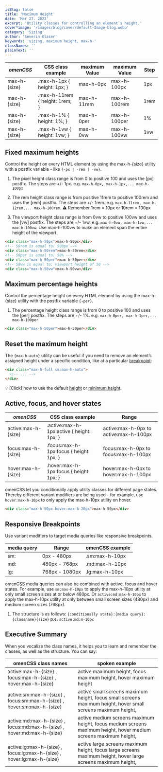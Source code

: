 ```yaml
---
isBlog: false
title: 'Maximum Height'
date: 'Mar 27. 2022'
excerpt: 'Utility classes for controlling an element`s height.'
cover*image: '/images/blog/cover/default-Image-blog.webp'
category: 'Sizing'
author: 'Severin Glaser'
keywords: 'sizing, maximum height, max-h-'
classNames: ''
plainText: ''
---
```


| _omenCSS_    | CSS class example              | maximum Value | maximum Value | Step |
| ------------ | ------------------------------ | ------------- | ------------- | ---- |
| max-h-{size} | .max-h-1px { height: 1px; }    | max-h-0px     | max-h-100px   | 1px  |
| max-h-{size} | .max-h-11rem { height: 1rem; } | max-h-11rem   | max-h-100rem  | 1rem |
| max-h-{size} | .max-h-1% { height: 1%; }      | max-h-0per    | max-h-100per  | 1%   |
| max-h-{size} | .max-h-1vw { height: 1vw; }    | max-h-0vw     | max-h-100vw   | 1vw  |

## Fixed maximum heights

Control the height on every HTML element by using the max-h-{size} utility with a postfix variable - like `{-px | -rem | -vw}`.

1. The pixel height class range is from 0 to positive 100 and uses the [px] postfix. The steps are +/- 1px. e.g. `max-h-0px, max-h-1px,... max-h-100px`

2. The rem height class range is from positive 11rem to positive 100rem and uses the [rem] postfix. The steps are +/- 1rem. e.g. `max-h-11rem, max-h-12rem,... max-h-100rem`. ⚠️ Remember 1rem = 10px or 10rem = 100px

3. The viewport height class range is from 0vw to positive 100vw and uses the [vw] postfix. The steps are +/- 1vw. e.g. `max-h-0vw, max-h-1vw,... max-h-100vw`. Use max-h-100vw to make an element span the entire height of the viewport.

```html
<div class="max-h-50px">max-h-50px</div>
<!-- 50rem is equal to: 500px -->
<div class="max-h-50rem">max-h-50rem</div>
<!-- 50per is equal to: 50% -->
<div class="max-h-50per">max-h-50per</div>
<!-- 50vw is equal to: viewport height of 50 -->
<div class="max-h-50vw">max-h-50vw</div>
```

## Maximum percentage heights

Control the percentage height on every HTML element by using the max-h-{size} utility with the postfix variable `{-per}`.

1. The percentage height class range is from 0 to positive 100 and uses the [per] postfix. The steps are +/- 1%. e.g. `max-h-0per, max-h-1per,... max-h-100per`

```html
<div class="max-h-50per">max-h-50per</div>
```

## Reset the maximum height

The `{max-h-auto}` utility can be useful if you need to remove an element’s assigned height under a specific condition, like at a particular [breakpoint](/blog/responsive-omencss-breakpoints):

```html
<div class="max-h-full sm:max-h-auto">
  <!-- ... -->
</div>
```

💡 [Click] how to use the default [height](/docs/sizing-height) or [minimum height](/docs/sizing-minimum-height).

## Active, focus, and hover states

| _omenCSS_           | CSS class example                          | Range                                  |
| ------------------- | ------------------------------------------ | -------------------------------------- |
| active:max-h-{size} | .active\:max-h-1px:active { height: 1px; } | active:max-h-0px to active:max-h-100px |
| focus:max-h-{size}  | .focus\:max-h-1px:focus { height: 1px; }   | focus:max-h-0px to focus:max-h-100px   |
| hover:max-h-{size}  | .hover\:max-h-1px:focus { height: 1px; }   | hover:max-h-0px to hover:max-h-100px   |

omenCSS let you conditionally apply utility classes for different page states. Thereby different variant modifiers are being used - for example, use `hover:max-h-10px` to only apply the max-h-10px utility on hover.

```html
<div class="max-h-50px hover:max-h-20px">max-h-50px</div>
```

## Responsive Breakpoints

Use variant modifiers to target media queries like responsive breakpoints.

| media query | Range          | omenCSS example |
| ----------- | -------------- | --------------- |
| sm:         | 0px - 480px    | .sm:max-h-10px  |
| md:         | 480px - 768px  | .md:max-h-10px  |
| lg:         | 768px - 1080px | .lg:max-h-10px  |

omenCSS media queries can also be combined with active, focus and hover states. For example, use `sm:max-h-10px` to apply the max-h-10px utility at only small screen sizes at or below 480px. Or `active:md:max-h-10px` to apply the max-h-10px utility at only between small screen sizes (480px) and medium screen sizes (768px).

1. The structure is as follows: `{conditionally state}:{media query}:{classname}{size}` p.e. `active:md:m-10px`

## Executive Summary

When you vocalize the class names, it helps you to learn and remember the classes, as well as the structure. You can say:

| omenCSS class names                                                    | spoken example                                                                                                  |
| ---------------------------------------------------------------------- | --------------------------------------------------------------------------------------------------------------- |
| active:max-h-{size} , focus:max-h-{size} , hover:max-h-{size}          | active maximum height, focus maximum height, hover maximum height                                               |
| active:sm:max-h-{size} , focus:sm:max-h-{size} , hover:sm:max-h-{size} | active small screens maximum height, focus small screens maximum height, hover small screens maximum height,    |
| active:md:max-h-{size} , focus:md:max-h-{size} , hover:md:max-h-{size} | active medium screens maximum height, focus medium screens maximum height, hover medium screens maximum height, |
| active:lg:max-h-{size} , focus:lg:max-h-{size} , hover:lg:max-h-{size} | active large screens maximum height, focus large screens maximum height, hover large screens maximum height,    |
